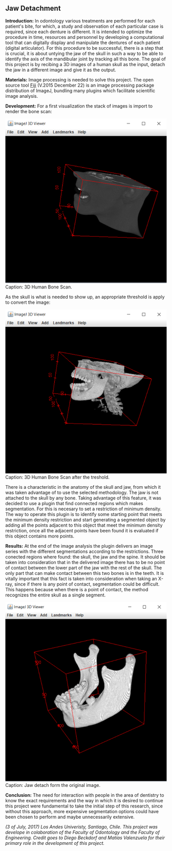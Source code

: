 ## Jaw Detachment

**Introduction:** 
In odontology various treatments are performed for each patient's bite, for which, a study and observation of each particular case is required, since each denture is different. It is intended to optimize the procedure in time, resources and personnel by developing a computational tool that can digitally display and manipulate the dentures of each patient (digital articulator). For this procedure to be successful, there is a step that is crucial, it is about untying the jaw of the skull in such a way to be able to identify the axis of the mandibular joint by tracking all this bone. The goal of this project is by recibing a 3D images of a human skull as the input, detach the jaw in a different image and give it as the output.


**Materials:**
Image processing is needed to solve this project. The open source tool <a href="https://fiji.sc/">Fiji</a> (V.2015 December 22) is an image processing package distribution of ImageJ, bundling many plugins which facilitate scientific image analysis.

**Development:**
For a first visualization the stack of images is import to render the bone scan:

<img src = "images/JawDetachmentResults/Img_original_sinT.png?raw=true">
Caption: 3D Human Bone Scan.

As the skull is what is needed to show up, an appropriate threshold is apply to convert the image:

<img src = "images/JawDetachmentResults/Img_original.png?raw=true">
Caption: 3D Human Bone Scan after the treshold.

There is a characteristic in the anatomy of the skull and jaw, from which it was taken advantage of to use the selected methodology. The jaw is not attached to the skull by any bone. Taking advantage of this feature, it was decided to use a plugin that find connected regions which makes segmentation. For this is necesary to set a restriction of minimum density. The way to operate this plugin is to identify some starting point that meets the minimum density restriction and start generating a segmented object by adding all the points adjacent to this object that meet the minimum density restriction, once all the adjacent points have been found it is evaluated if this object contains more points. 

**Results:**
At the end of the image analysis the plugin delivers an image series with the different segmentations according to the restrictions. Three conected regions where found: the skull, the jaw and the spine. It should be taken into consideration that in the delivered image there has to be no point of contact between the lower part of the jaw with the rest of the skull. The only part that can make contact between this two bones is in the teeth. 
It is vitally important that this fact is taken into consideration when taking an X-ray, since if there is any point of contact, segmentation could be difficult. This happens because when there is a point of contact, the method recognizes the entire skull as a single segment.

<img src = "images/JawDetachmentResults/Img_final.png?raw=true">
Caption: Jaw detach form the original image.

**Conclusion:**
The need for interaction with people in the area of dentistry to know the exact requirements and the way in which it is desired to continue this project were fundamental to take the initial step of this research, since without this approach, more expensive segmentation options could have been chosen to perform and maybe unnecessarily extensive.

_(3 of July, 2017) Los Andes Univeristy, Santiago, Chile. 
This project was develope in colaboration of the Faculty of Odontology and the Faculty of Engineering.
Credit goes to  Diego Beckdorf and Matías Valenzuela for their primary role in the development of this project._


